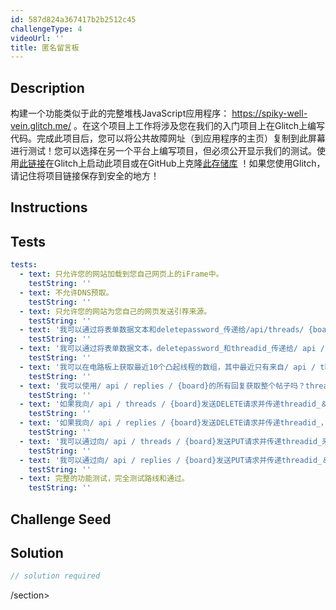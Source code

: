 ```yaml
---
id: 587d824a367417b2b2512c45
challengeType: 4
videoUrl: ''
title: 匿名留言板
---
```


## Description
<section id="description">构建一个功能类似于此的完整堆栈JavaScript应用程序： <a href='https://spiky-well-vein.glitch.me/' target='_blank'>https://spiky-well-vein.glitch.me/</a> 。在这个项目上工作将涉及您在我们的入门项目上在Glitch上编写代码。完成此项目后，您可以将公共故障网址（到应用程序的主页）复制到此屏幕进行测试！您可以选择在另一个平台上编写项目，但必须公开显示我们的测试。使用<a href="https://glitch.com/#!/import/github/freeCodeCamp/boilerplate-project-messageboard/">此链接</a>在Glitch上启动此项目或在GitHub上克隆<a href="https://github.com/freeCodeCamp/boilerplate-project-messageboard/">此存储库</a> ！如果您使用Glitch，请记住将项目链接保存到安全的地方！ </section>

## Instructions
<section id="instructions">
</section>

## Tests
<section id='tests'>

```yml
tests:
  - text: 只允许您的网站加载到您自己网页上的iFrame中。
    testString: ''
  - text: 不允许DNS预取。
    testString: ''
  - text: 只允许您的网站为您自己的网页发送引荐来源。
    testString: ''
  - text: '我可以通过将表单数据文本和deletepassword_传递给/api/threads/ {board}将一个帖子发布到一个特定的留言板。（推荐res.redirect到电路板页面/ b / {board}）保存的至少是_id，text ，createdon_（日期和时间），bumpedon_（日期和时间，与created_on相同），报告（布尔值），deletepassword_和回复（数组）。'
    testString: ''
  - text: '我可以通过将表单数据文本，deletepassword_和threadid_传递给/ api / replies / {board}来对特定板上的线程发送回复，并且还会将bumped_on日期更新到注释日期。（推荐res.redirect到thread page / b / {board} / {thread_id}）在线程的回复数组中将保存_id，text，createdon_，deletepassword_，并报告。'
    testString: ''
  - text: '我可以在电路板上获取最近10个凸起线程的数组，其中最近只有来自/ api / threads / {board}的3个回复。 report和deletepasswords_字段不会发送到客户端。'
    testString: ''
  - text: '我可以使用/ api / replies / {board}的所有回复获取整个帖子吗？thread_id = {thread_id}。同样隐藏客户端应该看到的相同字段。'
    testString: ''
  - text: '如果我向/ api / threads / {board}发送DELETE请求并传递threadid_＆deletepassword_，我可以完全删除一个线程。 （文字回复将是“密码不正确”或“成功”）'
    testString: ''
  - text: '如果我向/ api / replies / {board}发送DELETE请求并传递threadid_，replyid_和deletepassword_，我可以删除帖子（只是将文本更改为“[已删除]”而不是像线程一样完全删除）。 （文字回复将是“密码不正确”或“成功”）'
    testString: ''
  - text: '我可以通过向/ api / threads / {board}发送PUT请求并传递threadid_来报告一个线程并将其报告值更改为true。 （文字回复将是“成功”）'
    testString: ''
  - text: '我可以通过向/ api / replies / {board}发送PUT请求并传递threadid_＆replyid_来报告回复并将其报告值更改为true。 （文字回复将是“成功”）'
    testString: ''
  - text: 完整的功能测试，完全测试路线和通过。
    testString: ''

```

</section>

## Challenge Seed
<section id='challengeSeed'>

</section>

## Solution
<section id='solution'>

```js
// solution required
```

/section>
